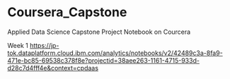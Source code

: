 # Coursera_Capstone
Applied Data Science Capstone Project Notebook on Courcera

Week 1
https://jp-tok.dataplatform.cloud.ibm.com/analytics/notebooks/v2/42489c3a-8fa9-471e-bc85-69538c378f8e?projectid=38aee263-1161-4715-933d-d28c7d4fff4e&context=cpdaas
